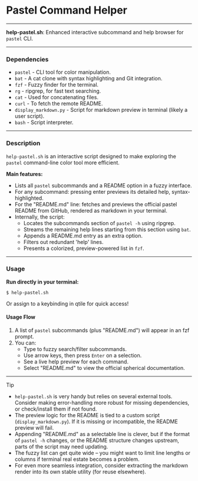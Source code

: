 # Pastel Command Helper

---

**help-pastel.sh**: Enhanced interactive subcommand and help browser for `pastel` CLI.

---

### Dependencies

- `pastel` - CLI tool for color manipulation.
- `bat` - A cat clone with syntax highlighting and Git integration.
- `fzf` - Fuzzy finder for the terminal.
- `rg` - ripgrep, for fast text searching.
- `cat` - Used for concatenating files.
- `curl` - To fetch the remote README.
- `display_markdown.py` - Script for markdown preview in terminal (likely a user script).
- `bash` - Script interpreter.

---

### Description

`help-pastel.sh` is an interactive script designed to make exploring the `pastel` command-line color tool more efficient.

**Main features:**
- Lists all `pastel` subcommands and a README option in a fuzzy interface.
- For any subcommand: pressing enter previews its detailed help, syntax-highlighted.
- For the "README.md" line: fetches and previews the official pastel README from GitHub, rendered as markdown in your terminal.
- Internally, the script:
  - Locates the subcommands section of `pastel -h` using ripgrep.
  - Streams the remaining help lines starting from this section using `bat`.
  - Appends a README.md entry as an extra option.
  - Filters out redundant 'help' lines.
  - Presents a colorized, preview-powered list in `fzf`.

---

### Usage

**Run directly in your terminal:**
```
$ help-pastel.sh
```
Or assign to a keybinding in qtile for quick access!

#### Usage Flow

1. A list of `pastel` subcommands (plus "README.md") will appear in an fzf prompt.
2. You can:
   - Type to fuzzy search/filter subcommands.
   - Use arrow keys, then press `Enter` on a selection.
   - See a live help preview for each command.
   - Select "README.md" to view the official spherical documentation.

---

> [!TIP]
> - `help-pastel.sh` is very handy but relies on several external tools. Consider making error-handling more robust for missing dependencies, or check/install them if not found.
> - The preview logic for the README is tied to a custom script (`display_markdown.py`). If it is missing or incompatible, the README preview will fail.
> - Appending "README.md" as a selectable line is clever, but if the format of `pastel -h` changes, or the README structure changes upstream, parts of the script may need updating.
> - The fuzzy list can get quite wide – you might want to limit line lengths or columns if terminal real estate becomes a problem.
> - For even more seamless integration, consider extracting the markdown render into its own stable utility (for reuse elsewhere).